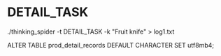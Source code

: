 # DETAIL_TASK
./thinking_spider -t DETAIL_TASK -k "Fruit knife" > log1.txt

ALTER TABLE prod_detail_records DEFAULT CHARACTER SET utf8mb4;